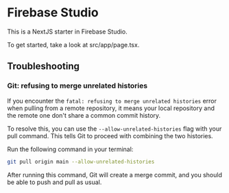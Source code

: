 # Firebase Studio

This is a NextJS starter in Firebase Studio.

To get started, take a look at src/app/page.tsx.

## Troubleshooting

### Git: refusing to merge unrelated histories

If you encounter the `fatal: refusing to merge unrelated histories` error when pulling from a remote repository, it means your local repository and the remote one don't share a common commit history.

To resolve this, you can use the `--allow-unrelated-histories` flag with your pull command. This tells Git to proceed with combining the two histories.

Run the following command in your terminal:

```bash
git pull origin main --allow-unrelated-histories
```

After running this command, Git will create a merge commit, and you should be able to push and pull as usual.
